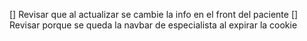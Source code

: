 [] Revisar que al actualizar se cambie la info en el front del paciente
[] Revisar porque se queda la navbar de especialista al expirar la cookie